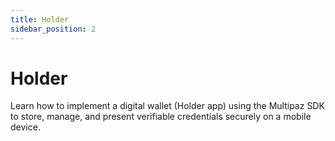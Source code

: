 ```yaml
---
title: Holder
sidebar_position: 2
---
```


# Holder
Learn how to implement a digital wallet (Holder app) using the Multipaz SDK to store, manage, and present verifiable credentials securely on a mobile device.
